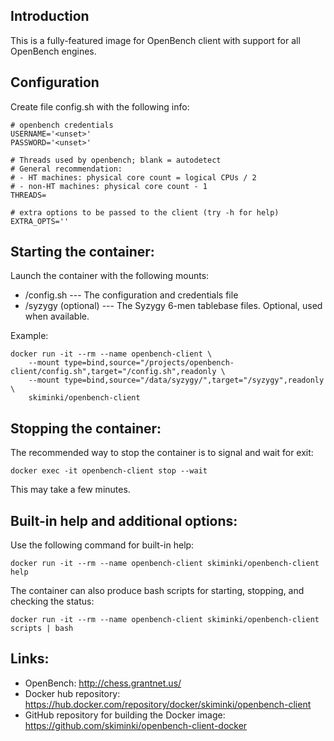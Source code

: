Introduction
------------

This is a fully-featured image for OpenBench client with support for
all OpenBench engines.


Configuration
-------------

Create file config.sh with the following info:

```
# openbench credentials
USERNAME='<unset>'
PASSWORD='<unset>'

# Threads used by openbench; blank = autodetect
# General recommendation:
# - HT machines: physical core count = logical CPUs / 2
# - non-HT machines: physical core count - 1
THREADS=

# extra options to be passed to the client (try -h for help)
EXTRA_OPTS=''
```

Starting the container:
-----------------------

Launch the container with the following mounts:
- /config.sh --- The configuration and credentials file
- /syzygy (optional) --- The Syzygy 6-men tablebase files. Optional, used when available.

Example:
```
docker run -it --rm --name openbench-client \
    --mount type=bind,source="/projects/openbench-client/config.sh",target="/config.sh",readonly \
    --mount type=bind,source="/data/syzygy/",target="/syzygy",readonly \
    skiminki/openbench-client
```


Stopping the container:
-----------------------

The recommended way to stop the container is to signal and wait for exit:
```
docker exec -it openbench-client stop --wait
```
This may take a few minutes.


Built-in help and additional options:
-------------------------------------

Use the following command for built-in help:
```
docker run -it --rm --name openbench-client skiminki/openbench-client help
```

The container can also produce bash scripts for starting, stopping,
and checking the status:
```
docker run -it --rm --name openbench-client skiminki/openbench-client scripts | bash
```

Links:
------

- OpenBench: http://chess.grantnet.us/
- Docker hub repository: https://hub.docker.com/repository/docker/skiminki/openbench-client
- GitHub repository for building the Docker image: https://github.com/skiminki/openbench-client-docker
